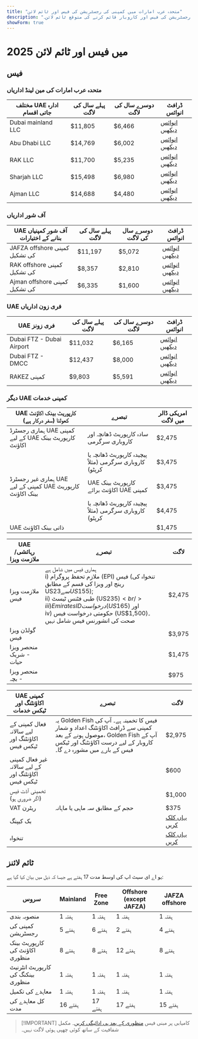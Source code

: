 ```yaml
---
title: "متحدہ عرب امارات میں کمپنی کی رجسٹریشن کی فیس اور ٹائم لائن"
description: "متحدہ عرب امارات میں کمپنیاں قائم کرنے کے ماہرین۔ متحدہ عرب امارات میں کمپنی کی رجسٹریشن کی فیس اور کاروبار قائم کرنے کی متوقع ٹائم لائن۔"
showForm: true
---
```


# 2025 میں فیس اور ٹائم لائن

## فیس

### متحدہ عرب امارات کی مین لینڈ اداریاں

| مختلف UAE ادارہ جاتی اقسام | پہلے سال کی لاگت | دوسرے سال کی لاگت | ڈرافٹ انوائس |
| -------------------------- | ----------- | ----------- | ---------------------------------------------------------------------------------------------------------------- |
| Dubai mainland LLC | $11,805 | $6,466 | [انوائس دیکھیں](https://docs.google.com/document/d/17zrplxsKNhqfC8AGuqbiAzR_1QXutglx_zeaSEys7-E/edit?usp=sharing) |
| Abu Dhabi LLC | $14,769 | $6,002 | [انوائس دیکھیں](/resources/contacts) |
| RAK LLC | $11,700 | $5,235 | [انوائس دیکھیں](/resources/contacts) |
| Sharjah LLC | $15,498 | $6,980 | [انوائس دیکھیں](/resources/contacts) |
| Ajman LLC | $14,688 | $4,480 | [انوائس دیکھیں](/resources/contacts) |

### آف شور اداریاں

| UAE آف شور کمپنیاں بنانے کے اختیارات | پہلے سال کی لاگت | دوسرے سال کی لاگت | ڈرافٹ انوائس |
| ------------------------------------------ | ----------- | ----------- | ----------------------------------- |
| JAFZA offshore کمپنی کی تشکیل | $11,197 | $5,072 | [انوائس دیکھیں](/resources/contacts) |
| RAK offshore کمپنی کی تشکیل | $8,357 | $2,810 | [انوائس دیکھیں](/resources/contacts) |
| Ajman offshore کمپنی کی تشکیل | $6,335 | $1,600 | [انوائس دیکھیں](/resources/contacts) |

### UAE فری زون اداریاں

| UAE فری زونز | پہلے سال کی لاگت | دوسرے سال کی لاگت | ڈرافٹ انوائس |
| ------------------------- | ----------- | ----------- | ----------------------------------- |
| Dubai FTZ - Dubai Airport | $11,032 | $6,165 | [انوائس دیکھیں](/resources/contacts) |
| Dubai FTZ - DMCC | $12,437 | $8,000 | [انوائس دیکھیں](/resources/contacts) |
| RAKEZ کمپنی | $9,803 | $5,591 | [انوائس دیکھیں](/resources/contacts) |

### دیگر UAE کمپنی خدمات

| UAE کارپوریٹ بینک اکاؤنٹ کھولنا (سفر درکار ہے) | تبصرے | امریکی ڈالر میں لاگت |
| --------------------------------------------------------------- | -------------------------------------------------------------- | ----------- |
| ہماری رجسٹرڈ UAE کمپنی کے لیے UAE کارپوریٹ بینک اکاؤنٹ | سادہ کارپوریٹ ڈھانچہ اور کاروباری سرگرمی | $2,475 |
| | پیچیدہ کارپوریٹ ڈھانچہ یا کاروباری سرگرمی (مثلاً کرپٹو) | $3,475 |
| ہماری غیر رجسٹرڈ UAE کمپنی کے لیے UAE کارپوریٹ بینک اکاؤنٹ | UAE کارپوریٹ بینک اکاؤنٹ برائے UAE کمپنی | $3,475 |
| | پیچیدہ کارپوریٹ ڈھانچہ یا کاروباری سرگرمی (مثلاً کرپٹو) | $4,475 |
| UAE ذاتی بینک اکاؤنٹ | | $1,475 |

| UAE رہائشی/ملازمت ویزا | تبصرے | لاگت |
| ----------------------------- | -------------------------------------------------------------------------------------------------------------------------------------------------------------------------------------------------------------------------------------------------------------------------------------------------- | ------ |
| ملازمت ویزا فیس | ہماری فیس میں شامل ہے<br/>i) ملازم تحفظ پروگرام (EPI) فیس (تنخواہ کی رینج اور ویزا کی قسم کے مطابق US$23 سے US$155);<br/>ii) طبی فٹنس ٹیسٹ (US$235)<br/>iii) Emirates ID درخواست (US$165) اور<br/>iv) حکومتی درخواست فیس (US$1,500)۔ صحت کی انشورنس فیس شامل نہیں | $2,475 |
| گولڈن ویزا فیس | | $3,975 |
| منحصر ویزا - شریک حیات | | $1,475 |
| منحصر ویزا - بچہ | | $975 |

| UAE کمپنی اکاؤنٹنگ اور ٹیکس خدمات | تبصرے | لاگت |
| ---------------------------------------------------- | ---------------------------------------------------------------------------------------------------------------------------------------------------------------------------------------------------- | --------------- |
| فعال کمپنی کے لیے سالانہ اکاؤنٹنگ اور ٹیکس فیس | یہ Golden Fish فیس کا تخمینہ ہے۔ آپ کی کمپنی سے ڈرافٹ اکاؤنٹنگ اعداد و شمار موصول ہونے کے بعد، Golden Fish آپ کے کاروبار کے لیے درست اکاؤنٹنگ اور ٹیکس فیس کے بارے میں مشورہ دے گا۔ | $2,975 |
| غیر فعال کمپنی کے لیے سالانہ اکاؤنٹنگ اور ٹیکس فیس | | $600 |
| تخمینی آڈٹ فیس (اگر ضروری ہو) | | $1,000 |
| VAT ریٹرن | حجم کے مطابق سہ ماہی یا ماہانہ | $375 |
| بک کیپنگ | | [یہاں کلک کریں](#) |
| تنخواہ | | [یہاں کلک کریں](#) |

## ٹائم لائنز

یو اے ای سیٹ اپ کی اوسط مدت 17 ہفتے ہے جیسا کہ ذیل میں بیان کیا گیا ہے:

| سروس                                | Mainland | Free Zone | Offshore (except JAFZA) | JAFZA offshore |
| ----------------------------------- | -------- | --------- | ----------------------- | -------------- |
| منصوبہ بندی                         | 1 ہفتہ   | 1 ہفتہ    | 1 ہفتہ                  | 1 ہفتہ         |
| کمپنی کی رجسٹریشن                   | 5 ہفتے   | 6 ہفتے    | 2 ہفتے                  | 4 ہفتے         |
| کارپوریٹ بینک اکاؤنٹ کی منظوری     | 8 ہفتے   | 8 ہفتے    | 12 ہفتے                 | 8 ہفتے         |
| کارپوریٹ انٹرنیٹ بینکنگ کی منظوری  | 1 ہفتہ   | 1 ہفتہ    | 1 ہفتہ                  | 1 ہفتہ         |
| معاہدے کی تکمیل                     | 1 ہفتہ   | 1 ہفتہ    | 1 ہفتہ                  | 1 ہفتہ         |
| کل معاہدے کی مدت                    | 16 ہفتے  | 17 ہفتے   | 17 ہفتے                 | 15 ہفتے        |

> [!IMPORTANT] کامیابی پر مبنی فیس
> [منظوری کے بعد ہی ادائیگی کریں](../benefits/success-based-fees.md)۔ مکمل شفافیت کے ساتھ کوئی چھپی ہوئی لاگت نہیں۔